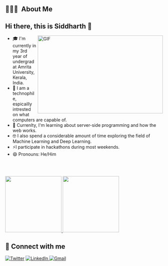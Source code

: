 ## 👨🏻‍💻 &nbsp;About Me
## Hi there, this is Siddharth 👋
<img align="right" alt="GIF" src="https://user-images.githubusercontent.com/53928899/118505087-b90c0380-b749-11eb-993b-cc51234ad81d.gif" width="400" height="250" />

- 🎓 I'm currently in my 3rd year of undergrad at Amrita University, Kerala, India.
- 🔭 I am a technophile, espicailly intrested on what computers are capable of.
- 🌱 Currenlty, I'm learning about server-side programming and how the web works.
- 🤓 I also spend a considerable amount of time exploring the field of Machine Learning and Deep Learning.
-  ⚡I participate in hackathons during most weekends.
- 😄 Pronouns: He/Him

<br>
<br>
<p>
<a href="https://github.com/siddharthc30">
  <img height="180em" src="https://github-readme-stats-eight-theta.vercel.app/api?username=siddharthc30&show_icons=true&theme=algolia&include_all_commits=false&count_private=true"/>
  <img height="180em" src="https://github-readme-stats-eight-theta.vercel.app/api/top-langs/?username=siddharthc30&layout=compact&langs_count=8&theme=algolia"/>
</a>
</p>

##  💬 Connect with me
<p align="left">
 
  <a href="https://twitter.com/SiddharthC30"><img alt="Twitter" title="Twitter" src="https://img.shields.io/badge/-Twitter-1DA1F2?style=for-the-badge&logo=twitter&logoColor=white"/></a>
  <a href="https://www.linkedin.com/in/siddharth-cilamkoti-a667691b0/"><img alt="LinkedIn" title="LinkedIn" src="https://img.shields.io/badge/-LinkedIn-0077B5?style=for-the-badge&logo=linkedin&logoColor=white"/>
  </a>
  <a href="mailto:siddharthcilamkoti@gmail.com?subject=Hola%20Jiji"><img src="https://img.shields.io/badge/gmail-%23D14836.svg?&style=for-the-badge&logo=gmail&logoColor=white" alt="Gmail"/>
  </a>
</p>
<!--
**siddharthc30/siddharthc30** is a ✨ _special_ ✨ repository because its `README.md` (this file) appears on your GitHub profile.

Here are some ideas to get you started:


- 🌱 I’m currently learning ...
- 👯 I’m looking to collaborate on ...
- 🤔 I’m looking for help with ...
- 💬 Ask me about ...
- 📫 How to reach me: ...

- ⚡ Fun fact: ...
-->
